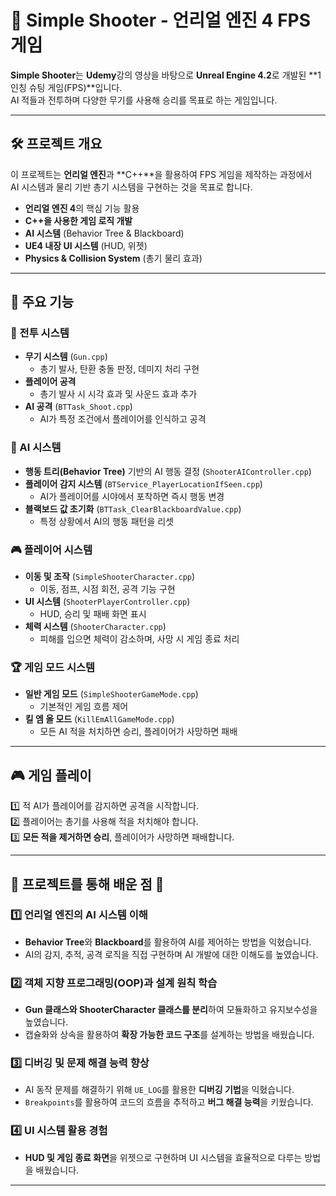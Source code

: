 # 🎯 Simple Shooter - 언리얼 엔진 4 FPS 게임

**Simple Shooter**는 **Udemy**강의 영상을 바탕으로 **Unreal Engine 4.2**로 개발된 **1인칭 슈팅 게임(FPS)**입니다.  
AI 적들과 전투하며 다양한 무기를 사용해 승리를 목표로 하는 게임입니다.

---

## 🛠️ 프로젝트 개요

이 프로젝트는 **언리얼 엔진**과 **C++**을 활용하여 FPS 게임을 제작하는 과정에서  
AI 시스템과 물리 기반 총기 시스템을 구현하는 것을 목표로 합니다.

- **언리얼 엔진 4**의 핵심 기능 활용
- **C++을 사용한 게임 로직 개발**
- **AI 시스템** (Behavior Tree & Blackboard)
- **UE4 내장 UI 시스템** (HUD, 위젯)
- **Physics & Collision System** (총기 물리 효과)

---

## 📌 주요 기능

### 🔫 전투 시스템
- **무기 시스템** (`Gun.cpp`)  
  - 총기 발사, 탄환 충돌 판정, 데미지 처리 구현
- **플레이어 공격**  
  - 총기 발사 시 시각 효과 및 사운드 효과 추가
- **AI 공격** (`BTTask_Shoot.cpp`)  
  - AI가 특정 조건에서 플레이어를 인식하고 공격

### 🧠 AI 시스템
- **행동 트리(Behavior Tree)** 기반의 AI 행동 결정 (`ShooterAIController.cpp`)
- **플레이어 감지 시스템** (`BTService_PlayerLocationIfSeen.cpp`)  
  - AI가 플레이어를 시야에서 포착하면 즉시 행동 변경
- **블랙보드 값 초기화** (`BTTask_ClearBlackboardValue.cpp`)  
  - 특정 상황에서 AI의 행동 패턴을 리셋

### 🎮 플레이어 시스템
- **이동 및 조작** (`SimpleShooterCharacter.cpp`)  
  - 이동, 점프, 시점 회전, 공격 기능 구현
- **UI 시스템** (`ShooterPlayerController.cpp`)  
  - HUD, 승리 및 패배 화면 표시
- **체력 시스템** (`ShooterCharacter.cpp`)  
  - 피해를 입으면 체력이 감소하며, 사망 시 게임 종료 처리

### 🏆 게임 모드 시스템
- **일반 게임 모드** (`SimpleShooterGameMode.cpp`)  
  - 기본적인 게임 흐름 제어
- **킬 엠 올 모드** (`KillEmAllGameMode.cpp`)  
  - 모든 AI 적을 처치하면 승리, 플레이어가 사망하면 패배

---

## 🎮 게임 플레이

1️⃣ 적 AI가 플레이어를 감지하면 공격을 시작합니다.  
2️⃣ 플레이어는 총기를 사용해 적을 처치해야 합니다.  
3️⃣ **모든 적을 제거하면 승리**, 플레이어가 사망하면 패배합니다.  

---

## 🎯 프로젝트를 통해 배운 점 📖

### 1️⃣ 언리얼 엔진의 AI 시스템 이해
- **Behavior Tree**와 **Blackboard**를 활용하여 AI를 제어하는 방법을 익혔습니다.
- AI의 감지, 추적, 공격 로직을 직접 구현하며 AI 개발에 대한 이해도를 높였습니다.

### 2️⃣ 객체 지향 프로그래밍(OOP)과 설계 원칙 학습
- **Gun 클래스와 ShooterCharacter 클래스를 분리**하여 모듈화하고 유지보수성을 높였습니다.
- 캡슐화와 상속을 활용하여 **확장 가능한 코드 구조**를 설계하는 방법을 배웠습니다.

### 3️⃣ 디버깅 및 문제 해결 능력 향상
- AI 동작 문제를 해결하기 위해 `UE_LOG`를 활용한 **디버깅 기법**을 익혔습니다.
- `Breakpoints`를 활용하여 코드의 흐름을 추적하고 **버그 해결 능력**을 키웠습니다.

### 4️⃣ UI 시스템 활용 경험
- **HUD 및 게임 종료 화면**을 위젯으로 구현하며 UI 시스템을 효율적으로 다루는 방법을 배웠습니다.

---

